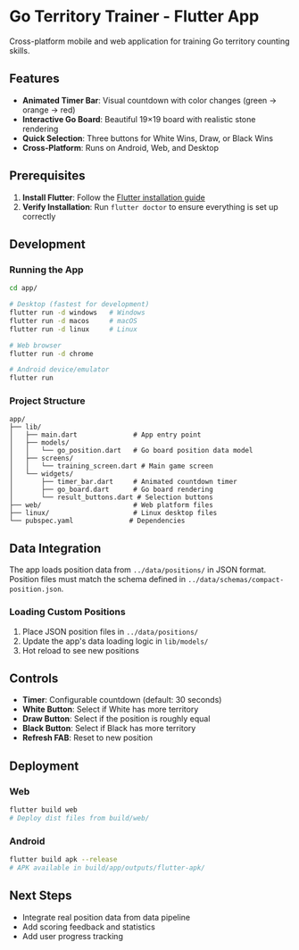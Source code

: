 # Go Territory Trainer - Flutter App

Cross-platform mobile and web application for training Go territory counting skills.

## Features

- **Animated Timer Bar**: Visual countdown with color changes (green → orange → red)
- **Interactive Go Board**: Beautiful 19×19 board with realistic stone rendering
- **Quick Selection**: Three buttons for White Wins, Draw, or Black Wins
- **Cross-Platform**: Runs on Android, Web, and Desktop

## Prerequisites

1. **Install Flutter**: Follow the [Flutter installation guide](https://docs.flutter.dev/get-started/install)
2. **Verify Installation**: Run `flutter doctor` to ensure everything is set up correctly

## Development

### Running the App

```bash
cd app/

# Desktop (fastest for development)
flutter run -d windows   # Windows
flutter run -d macos     # macOS
flutter run -d linux     # Linux

# Web browser
flutter run -d chrome

# Android device/emulator
flutter run
```

### Project Structure

```
app/
├── lib/
│   ├── main.dart              # App entry point
│   ├── models/
│   │   └── go_position.dart   # Go board position data model
│   ├── screens/
│   │   └── training_screen.dart # Main game screen
│   └── widgets/
│       ├── timer_bar.dart     # Animated countdown timer
│       ├── go_board.dart      # Go board rendering
│       └── result_buttons.dart # Selection buttons
├── web/                       # Web platform files
├── linux/                     # Linux desktop files
└── pubspec.yaml              # Dependencies
```

## Data Integration

The app loads position data from `../data/positions/` in JSON format. Position files must match the schema defined in `../data/schemas/compact-position.json`.

### Loading Custom Positions

1. Place JSON position files in `../data/positions/`
2. Update the app's data loading logic in `lib/models/`
3. Hot reload to see new positions

## Controls

- **Timer**: Configurable countdown (default: 30 seconds)
- **White Button**: Select if White has more territory
- **Draw Button**: Select if the position is roughly equal
- **Black Button**: Select if Black has more territory
- **Refresh FAB**: Reset to new position

## Deployment

### Web
```bash
flutter build web
# Deploy dist files from build/web/
```

### Android
```bash
flutter build apk --release
# APK available in build/app/outputs/flutter-apk/
```

## Next Steps

- Integrate real position data from data pipeline
- Add scoring feedback and statistics
- Add user progress tracking